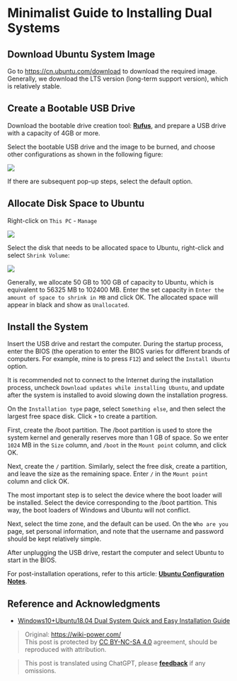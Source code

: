 # Minimalist Guide to Installing Dual Systems

## Download Ubuntu System Image

Go to <https://cn.ubuntu.com/download> to download the required image.  
Generally, we download the LTS version (long-term support version), which is relatively stable.

## Create a Bootable USB Drive

Download the bootable drive creation tool: [**Rufus**](http://rufus.ie/), and prepare a USB drive with a capacity of 4GB or more.

Select the bootable USB drive and the image to be burned, and choose other configurations as shown in the following figure:

![](https://f004.backblazeb2.com/file/wiki-media/img/20210323163003.png)

If there are subsequent pop-up steps, select the default option.

## Allocate Disk Space to Ubuntu

Right-click on `This PC` - `Manage`

![](https://f004.backblazeb2.com/file/wiki-media/img/20210323163446.png)

Select the disk that needs to be allocated space to Ubuntu, right-click and select `Shrink Volume`:

![](https://f004.backblazeb2.com/file/wiki-media/img/20210323164043.png)

Generally, we allocate 50 GB to 100 GB of capacity to Ubuntu, which is equivalent to 56325 MB to 102400 MB. Enter the set capacity in `Enter the amount of space to shrink in MB` and click OK. The allocated space will appear in black and show as `Unallocated`.

## Install the System

Insert the USB drive and restart the computer. During the startup process, enter the BIOS (the operation to enter the BIOS varies for different brands of computers. For example, mine is to press `F12`) and select the `Install Ubuntu` option.

It is recommended not to connect to the Internet during the installation process, uncheck `Download updates while installing Ubuntu`, and update after the system is installed to avoid slowing down the installation progress.

On the `Installation type` page, select `Something else`, and then select the largest free space disk. Click `+` to create a partition.

First, create the /boot partition. The /boot partition is used to store the system kernel and generally reserves more than 1 GB of space. So we enter `1024` MB in the `Size` column, and `/boot` in the `Mount point` column, and click OK.

Next, create the `/` partition. Similarly, select the free disk, create a partition, and leave the size as the remaining space. Enter `/` in the `Mount point` column and click OK.

The most important step is to select the device where the boot loader will be installed. Select the device corresponding to the /boot partition. This way, the boot loaders of Windows and Ubuntu will not conflict.

Next, select the time zone, and the default can be used. On the `Who are you` page, set personal information, and note that the username and password should be kept relatively simple.

After unplugging the USB drive, restart the computer and select Ubuntu to start in the BIOS.

For post-installation operations, refer to this article: [**Ubuntu Configuration Notes**](https://wiki-power.com/en/Ubuntu%E9%85%8D%E7%BD%AE%E7%AC%94%E8%AE%B0).

## Reference and Acknowledgments

- [Windows10+Ubuntu18.04 Dual System Quick and Easy Installation Guide](https://regulus.cc/2019/10/05/Windows10+Ubuntu18.04%E5%8F%8C%E7%B3%BB%E7%BB%9F%E7%AE%80%E5%8D%95%E5%AE%89%E8%A3%85%E6%8C%87%E5%8C%97/)

> Original: <https://wiki-power.com/>  
> This post is protected by [CC BY-NC-SA 4.0](https://creativecommons.org/licenses/by/4.0/deed.en) agreement, should be reproduced with attribution.

> This post is translated using ChatGPT, please [**feedback**](https://github.com/linyuxuanlin/Wiki_MkDocs/issues/new) if any omissions.